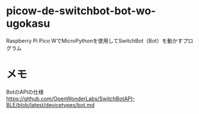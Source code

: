 # picow-de-switchbot-bot-wo-ugokasu
Raspberry Pi Pico WでMicroPythonを使用してSwitchBot（Bot）を動かすプログラム


# メモ
BotのAPIの仕様  
https://github.com/OpenWonderLabs/SwitchBotAPI-BLE/blob/latest/devicetypes/bot.md
